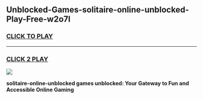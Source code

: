 
## Unblocked-Games-solitaire-online-unblocked-Play-Free-w2o7l
<h3>
<a href="https://premium76.site?title=solitaire-online-unblocked&ref=18A1">CLICK TO PLAY</a></h3>
<hr>

<h3>
<a href="https://premium76.site?title=solitaire-online-unblocked&ref=18A1">CLICK 2 PLAY</a>
  
</h3>

<a href="https://premium76.site?title=solitaire-online-unblocked&ref=18A1"><img src="https://clearcache.store/games.png"></a>


**solitaire-online-unblocked games unblocked: Your Gateway to Fun and Accessible Online Gaming**
